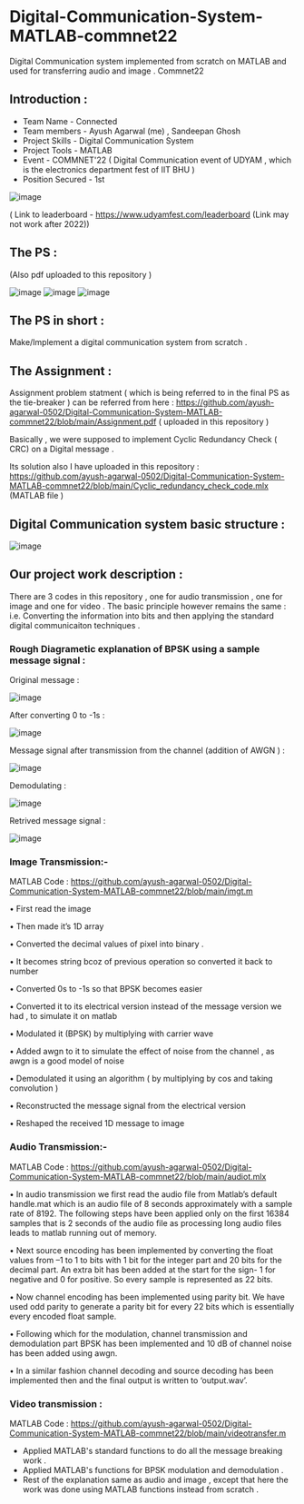 # Digital-Communication-System-MATLAB-commnet22
Digital Communication system implemented from scratch on MATLAB and used for transferring audio and image . Commnet22 

## Introduction :

* Team Name - Connected 
* Team members - Ayush Agarwal (me) , Sandeepan Ghosh 
* Project Skills - Digital Communication System 
* Project Tools - MATLAB
* Event - COMMNET'22 ( Digital Communication event of UDYAM , which is the electronics department fest of IIT BHU ) 
* Position Secured - 1st

![image](https://user-images.githubusercontent.com/86561124/164150494-33162cc8-c796-4f37-b8d5-0fdec643fb31.png)

( Link to leaderboard - https://www.udyamfest.com/leaderboard (Link may not work after 2022)) 

## The PS :

(Also pdf uploaded to this repository ) 

![image](https://user-images.githubusercontent.com/86561124/164151205-bfdf5a38-02d0-4e28-8dae-305eaddd34f8.png)
![image](https://user-images.githubusercontent.com/86561124/164151212-afe69697-0baf-4bce-9001-5982b90532f6.png)
![image](https://user-images.githubusercontent.com/86561124/164151237-afadba80-cf53-48e9-98f0-e1f94ef1adce.png)

## The PS in short :

Make/Implement a digital communication system from scratch .

## The Assignment :

Assignment problem statment ( which is being referred to in the final PS as the tie-breaker ) can be referred from here : https://github.com/ayush-agarwal-0502/Digital-Communication-System-MATLAB-commnet22/blob/main/Assignment.pdf ( uploaded in this repository ) 

Basically , we were supposed to implement Cyclic Redundancy Check ( CRC) on a Digital message .

Its solution also I have uploaded in this repository : https://github.com/ayush-agarwal-0502/Digital-Communication-System-MATLAB-commnet22/blob/main/Cyclic_redundancy_check_code.mlx (MATLAB file ) 

## Digital Communication system basic structure :

![image](https://user-images.githubusercontent.com/86561124/164157897-1a0b707b-01aa-4908-a9ad-b341c5acac2a.png)

## Our project work description :

There are 3 codes in this repository , one for audio transmission , one for image and one for video . The basic principle however remains the same : i.e. Converting the information into bits and then applying the standard digital communicaiton techniques . 

### Rough Diagrametic explanation of BPSK using a sample message signal :

Original message :

![image](https://user-images.githubusercontent.com/86561124/164163706-808aec93-a92e-43bd-8d6a-5635b432fc6c.png)

After converting 0 to -1s :

![image](https://user-images.githubusercontent.com/86561124/164163722-fcda9f08-6a82-4ad8-adf9-0bb330993b5f.png)

Message signal after transmission from the channel (addition of AWGN ) :

![image](https://user-images.githubusercontent.com/86561124/164163760-ced55c01-6c13-45ab-9040-8358ab90351e.png)

Demodulating :

![image](https://user-images.githubusercontent.com/86561124/164163773-a132136c-52a7-4281-9831-64611468451c.png)

Retrived message signal :

![image](https://user-images.githubusercontent.com/86561124/164163782-3cfeabf2-72f7-44f2-9a8e-5b67aa1b3470.png)


### Image Transmission:-

MATLAB Code : https://github.com/ayush-agarwal-0502/Digital-Communication-System-MATLAB-commnet22/blob/main/imgt.m

• First read the image

• Then made it’s 1D array 

• Converted the decimal values of pixel into binary .

• It becomes string bcoz of previous operation so converted it back to 
number 

• Converted 0s to -1s so that BPSK becomes easier 

• Converted it to its electrical version instead of the message version we had 
, to simulate it on matlab 

• Modulated it (BPSK) by multiplying with carrier wave 

• Added awgn to it to simulate the effect of noise from the channel , as awgn 
is a good model of noise 

• Demodulated it using an algorithm ( by multiplying by cos and taking 
convolution ) 

• Reconstructed the message signal from the electrical version 

• Reshaped the received 1D message to image

### Audio Transmission:-

MATLAB Code : https://github.com/ayush-agarwal-0502/Digital-Communication-System-MATLAB-commnet22/blob/main/audiot.mlx

• In audio transmission we first read the audio file from Matlab’s default 
handle.mat which is an audio file of 8 seconds approximately with a sample 
rate of 8192. The following steps have been applied only on the first 16384 
samples that is 2 seconds of the audio file as processing long audio files 
leads to matlab running out of memory.

• Next source encoding has been implemented by converting the float values 
from –1 to 1 to bits with 1 bit for the integer part and 20 bits for the 
decimal part. An extra bit has been added at the start for the sign- 1 for 
negative and 0 for positive. So every sample is represented as 22 bits.

• Now channel encoding has been implemented using parity bit. We have 
used odd parity to generate a parity bit for every 22 bits which is essentially 
every encoded float sample. 

• Following which for the modulation, channel transmission and 
demodulation part BPSK has been implemented and 10 dB of channel noise 
has been added using awgn. 

• In a similar fashion channel decoding and source decoding has been 
implemented then and the final output is written to ‘output.wav’.

### Video transmission :

MATLAB Code : https://github.com/ayush-agarwal-0502/Digital-Communication-System-MATLAB-commnet22/blob/main/videotransfer.m

* Applied MATLAB's standard functions to do all the message breaking work .
* Applied MATLAB's functions for BPSK modulation and demodulation .
* Rest of the explanation same as audio and image , except that here the work was done using MATLAB functions instead from scratch .

